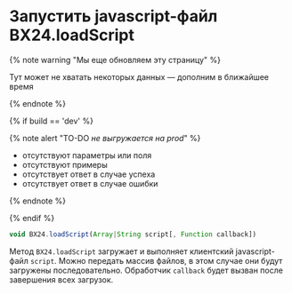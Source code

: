# Запустить javascript-файл BX24.loadScript

{% note warning "Мы еще обновляем эту страницу" %}

Тут может не хватать некоторых данных — дополним в ближайшее время

{% endnote %}

{% if build == 'dev' %}

{% note alert "TO-DO _не выгружается на prod_" %}

- отсутствуют параметры или поля
- отсутствуют примеры
- отсутствует ответ в случае успеха
- отсутствует ответ в случае ошибки

{% endnote %}

{% endif %}

```js
void BX24.loadScript(Array|String script[, Function callback])
```

Метод `BX24.loadScript` загружает и выполняет клиентский javascript-файл `script`. Можно передать массив файлов, в этом случае они будут загружены последовательно. Обработчик `callback` будет вызван после завершения всех загрузок.